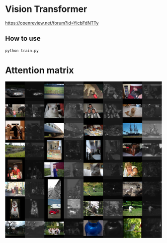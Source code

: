 # Vision Transformer
https://openreview.net/forum?id=YicbFdNTTy

## How to use
```
python train.py
```

# Attention matrix
![](./imgattnmap.png) 
